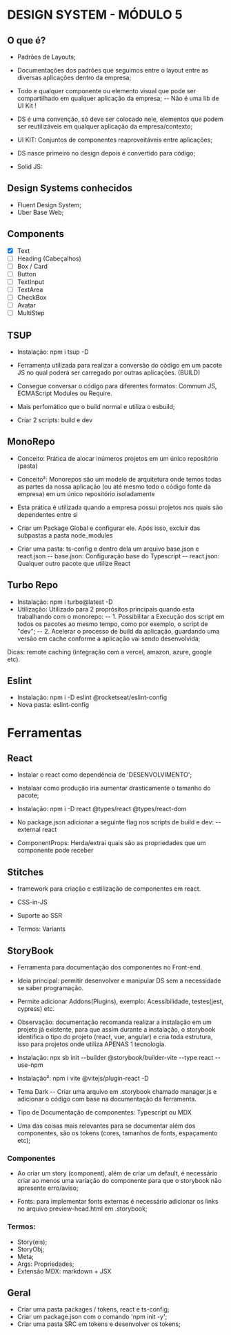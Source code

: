 # DESIGN SYSTEM - MÓDULO 5

## O que é?

 - Padrões de Layouts;
 - Documentações dos padrões que seguimos entre o layout entre as diversas aplicações dentro da empresa;

 - Todo e qualquer componente ou elemento visual que pode ser compartilhado em qualquer aplicação da empresa;
 -- Não é uma lib de UI Kit !

 - DS é uma convenção, só deve ser colocado nele, elementos que podem ser reutilizáveis em qualquer aplicação da empresa/contexto;

 - UI KIT: Conjuntos de componentes reaproveitáveis entre aplicações;

 - DS nasce primeiro no design depois é convertido para código;

 - Solid JS:

## Design Systems conhecidos
 
 - Fluent Design System;
 - Uber Base Web;

## Components
 - [X] Text
 - [ ] Heading (Cabeçalhos)
 - [ ] Box / Card
 - [ ] Button
 - [ ] TextInput
 - [ ] TextArea
 - [ ] CheckBox
 - [ ] Avatar
 - [ ] MultiStep

## TSUP
 - Instalação: npm i tsup -D
 - Ferramenta utilizada para realizar a conversão do código em um pacote JS no qual poderá ser carregado por outras aplicações. (BUILD)
 - Consegue conversar o código para diferentes formatos: Commum JS, ECMAScript Modules ou Require.
 - Mais perfomático que o build normal e utiliza o esbuild;

 - Criar 2 scripts: build e dev

## MonoRepo
 - Conceito: Prática de alocar inúmeros projetos em um único repositório (pasta)
 - Conceito²: Monorepos são um modelo de arquitetura onde temos todas as partes da nossa aplicação (ou até mesmo todo o código fonte da empresa) em um único repositório isoladamente

 - Esta prática é utilizada quando a empresa possui projetos nos quais são dependentes entre si
 
 - Criar um Package Global e configurar ele. Após isso, excluir das subpastas a pasta node_modules

 - Criar uma pasta: ts-config e dentro dela um arquivo base.json e react.json
 -- base.json: Configuração base do Typescript
 -- react.json: Qualquer outro pacote que utilize React

## Turbo Repo
 - Instalação: npm i turbo@latest -D
 - Utilização: Utilizado para 2 proprósitos principais quando esta trabalhando com o monorepo:
 -- 1. Possibilitar a Execução dos script em todos os pacotes ao mesmo tempo, como por exemplo, o script de "dev";
 -- 2. Acelerar o processo de build da aplicação, guardando uma versão em cache conforme a aplicação vai sendo desenvolvida;

 Dicas: remote caching (integração com a vercel, amazon, azure, google etc).

## Eslint
 - Instalação: npm i -D eslint @rocketseat/eslint-config
 - Nova pasta: eslint-config

# Ferramentas

## React
 - Instalar o react como dependência de 'DESENVOLVIMENTO';
 - Instalaar como produção iria aumentar drasticamente o tamanho do pacote;

 - Instalação: npm i -D react @types/react @types/react-dom

 - No package.json adicionar a seguinte flag nos scripts de build e dev: --external react

 - ComponentProps: Herda/extrai quais são as propriedades que um componente pode receber

## Stitches
 - framework para criação e estilização de componentes em react.
 - CSS-in-JS
 - Suporte ao SSR

 - Termos: Variants

## StoryBook
 - Ferramenta para documentação dos componentes no Front-end.
 - Ideia principal: permitir desenvolver e manipular DS sem a necessidade se saber programação.
 - Permite adicionar Addons(Plugins), exemplo: Acessibilidade, testes(jest, cypress) etc.

 - Observação: documentação recomanda realizar a instalação em um projeto já existente, para que assim durante a instalação, o storybook identifica o tipo do projeto (react, vue, angular) e cria toda estrutura, isso para projetos onde utiliza APENAS 1 tecnologia.

 - Instalação: npx sb init --builder @storybook/builder-vite --type react --use-npm
 - Instalação²: npm i vite @vitejs/plugin-react -D

 - Tema Dark
 -- Criar uma arquivo em .storybook chamado manager.js e adicionar o código com base na documentação da ferramenta.

 - Tipo de Documentação de componentes: Typescript ou MDX

 - Uma das coisas mais relevantes para se documentar além dos componentes, são os tokens (cores, tamanhos de fonts, espaçamento etc);

### Componentes
 - Ao criar um story (component), além de criar um default, é necessário criar ao menos uma variação do componente para que o storybook não apresente erro/aviso;

 - Fonts: para implementar fonts externas é necessário adicionar os links no arquivo preview-head.html em .storybook;

### Termos:
 - Story(eis); 
 - StoryObj; 
 - Meta;
 - Args: Propriedades;
 - Extensão MDX: markdown + JSX

## Geral
 - Criar uma pasta packages / tokens, react e ts-config;
 - Criar um package.json com o comando 'npm init -y';
 - Criar uma pasta SRC em tokens e desenvolver os tokens;